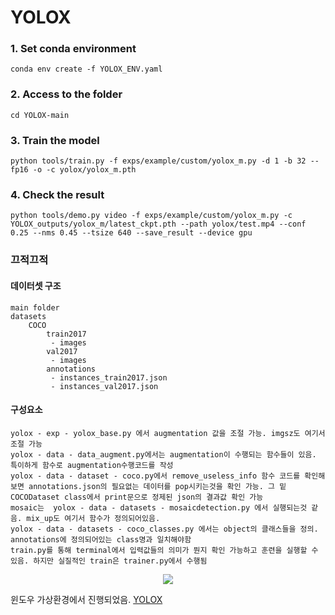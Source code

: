 # YOLOX

### 1. Set conda environment

    conda env create -f YOLOX_ENV.yaml

### 2. Access to the folder

    cd YOLOX-main

### 3. Train the model

    python tools/train.py -f exps/example/custom/yolox_m.py -d 1 -b 32 --fp16 -o -c yolox/yolox_m.pth

### 4. Check the result

    python tools/demo.py video -f exps/example/custom/yolox_m.py -c YOLOX_outputs/yolox_m/latest_ckpt.pth --path yolox/test.mp4 --conf 0.25 --nms 0.45 --tsize 640 --save_result --device gpu

### 끄적끄적

#### 데이터셋 구조


    main folder
    datasets 
        COCO
            train2017
             - images
            val2017
             - images
            annotations
             - instances_train2017.json
             - instances_val2017.json

#### 구성요소

    yolox - exp - yolox_base.py 에서 augmentation 값을 조절 가능. imgsz도 여기서 조절 가능
    yolox - data - data_augment.py에서는 augmentation이 수행되는 함수들이 있음. 특이하게 함수로 augmentation수행코드를 작성
    yolox - data - dataset - coco.py에서 remove_useless_info 함수 코드를 확인해보면 annotations.json의 필요없는 데이터를 pop시키는것을 확인 가능. 그 밑 COCODataset class에서 print문으로 정제된 json의 결과값 확인 가능
    mosaic는  yolox - data - datasets - mosaicdetection.py 에서 실행되는것 같음. mix_up도 여기서 함수가 정의되어있음.
    yolox - data - datasets - coco_classes.py 에서는 object의 클래스들을 정의. annotations에 정의되어있는 class명과 일치해야함
    train.py를 통해 terminal에서 입력값들의 의미가 뭔지 확인 가능하고 훈련을 실행할 수 있음. 하지만 실질적인 train은 trainer.py에서 수행됨

<p align="center">
<img src="https://github.com/suhyeong-jeon/YOLOX_HumanDetector/assets/70623959/25b8bdcd-81bd-4f33-a6fa-e000481d1482">
  

윈도우 가상환경에서 진행되었음.
[YOLOX](https://github.com/Megvii-BaseDetection/YOLOX)
